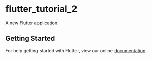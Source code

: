 # flutter_tutorial_2

A new Flutter application.

## Getting Started

For help getting started with Flutter, view our online
[documentation](http://flutter.io/).
